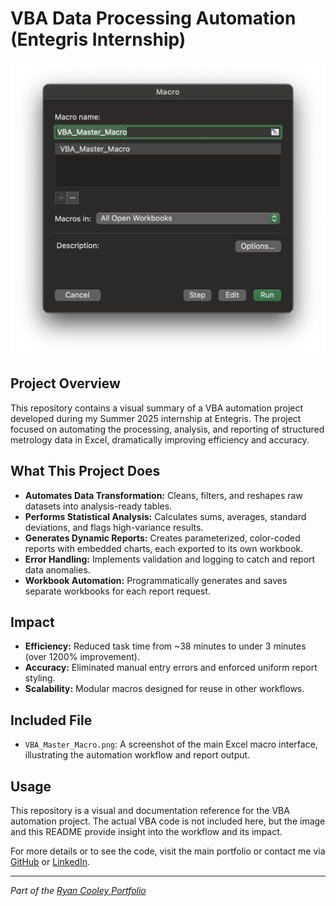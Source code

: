 # VBA Data Processing Automation (Entegris Internship)

![VBA Data Processing Automation](VBA_Master_Macro.png)

## Project Overview
This repository contains a visual summary of a VBA automation project developed during my Summer 2025 internship at Entegris. The project focused on automating the processing, analysis, and reporting of structured metrology data in Excel, dramatically improving efficiency and accuracy.

## What This Project Does
- **Automates Data Transformation:** Cleans, filters, and reshapes raw datasets into analysis-ready tables.
- **Performs Statistical Analysis:** Calculates sums, averages, standard deviations, and flags high-variance results.
- **Generates Dynamic Reports:** Creates parameterized, color-coded reports with embedded charts, each exported to its own workbook.
- **Error Handling:** Implements validation and logging to catch and report data anomalies.
- **Workbook Automation:** Programmatically generates and saves separate workbooks for each report request.

## Impact
- **Efficiency:** Reduced task time from ~38 minutes to under 3 minutes (over 1200% improvement).
- **Accuracy:** Eliminated manual entry errors and enforced uniform report styling.
- **Scalability:** Modular macros designed for reuse in other workflows.

## Included File
- `VBA_Master_Macro.png`: A screenshot of the main Excel macro interface, illustrating the automation workflow and report output.

## Usage
This repository is a visual and documentation reference for the VBA automation project. The actual VBA code is not included here, but the image and this README provide insight into the workflow and its impact.

For more details or to see the code, visit the main portfolio or contact me via [GitHub](https://github.com/Ryan-Cooley) or [LinkedIn](https://www.linkedin.com/in/ryancooley20/).

---

*Part of the [Ryan Cooley Portfolio](../RCPortfolio/index.html)* 
